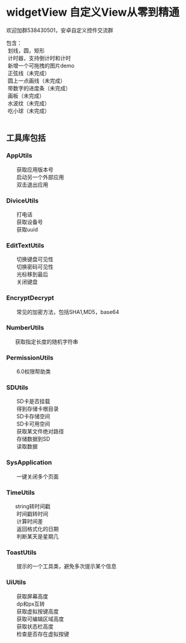 widgetView
自定义View从零到精通  
=
欢迎加群538430501，安卓自定义控件交流群  



包含：<br>
  划线，圆，矩形<br>
  计时器，支持倒计时和计时<br>
  新增一个可拖拽的图片demo<br>
  正弦线（未完成）<br>
  圆上一点画线（未完成）<br>
  带数字的进度条（未完成）<br>
  画板（未完成）<br>
  水波纹（未完成）<br>
  吃小球（未完成）<br>
  
## 工具库包括 
### AppUtils
        获取应用版本号<br>
        启动另一个外部应用<br>
        双击退出应用<br>
### DiviceUtils
        打电话<br>
        获取设备号<br>
        获取uuid<br>
### EditTextUtils
        切换键盘可见性<br>
        切换密码可见性<br>
        光标移到最后<br>
        关闭键盘<br>
### EncryptDecrypt
        常见的加密方法，包括SHA1,MD5，base64<br>
### NumberUtils
       获取指定长度的随机字符串<br>
### PermissionUtils
        6.0权限帮助类<br>
### SDUtils
        SD卡是否挂载<br>
        得到存储卡根目录<br>
        SD卡存储空间<br>
        SD卡可用空间<br>
        获取某文件绝对路径<br>
        存储数据到SD<br>
        读取数据<br>
### SysApplication
        一键关闭多个页面<br>
### TimeUtils
        string转时间戳<br>
        时间戳转时间<br>
        计算时间差<br>
        返回格式化的日期<br>
        判断某天是星期几<br>
### ToastUtils
        提示的一个工具类，避免多次提示某个信息<br>
### UiUtils
        获取屏幕高度<br>
        dp和px互转<br>
        获取虚拟按键高度<br>
        获取可编辑区域高度<br>
        获取状态栏高度<br>
        检查是否存在虚拟按键<br>
